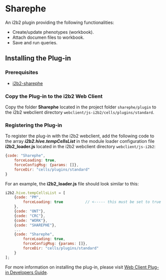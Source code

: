 # Sharephe

An i2b2 plugin providing the following functionalities:

- Create/update phenotypes (workbook).
- Attach documen files to workbook.
- Save and run queries.

## Installing the Plug-in

### Prerequisites

- [i2b2-sharephe](../cell/README.md)

### Copy the Plug-in to the i2b2 Web Client

Copy the folder **Sharephe** located in the project folder ```sharephe/plugin``` to the i2b2 webclient directory ```webclient/js-i2b2/cells/plugins/standard```.

### Registering the Plug-in

To register the plug-in with the i2b2 webclient, add the following code to the array ***i2b2.hive.tempCellsList*** in the module loader configuration file **i2b2_loader.js** located in the i2b2 webclient directory ```webclient/js-i2b2```:

```js
{code: "Sharephe",
    forceLoading: true,
    forceConfigMsg: {params: []},
    forceDir: "cells/plugins/standard"
}
```

For an example, the **i2b2_loader.js** file should look similar to this:

```js
i2b2.hive.tempCellsList = [
    {code: "PM",
        forceLoading: true 			// <----- this must be set to true for the PM cell!
    },
    {code: "ONT"},
    {code: "CRC"},
    {code: "WORK"},
    {code: "SHAREPHE"},
    ...
    {code: "Sharephe",
        forceLoading: true,
        forceConfigMsg: {params: []},
        forceDir: "cells/plugins/standard"
    }
];
```

For more information on installing the plug-in, please visit [Web Client Plug-in Developers Guide](https://community.i2b2.org/wiki/display/webclient/Web+Client+Plug-in+Developers+Guide).
